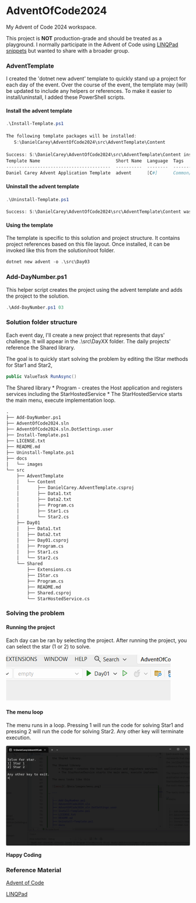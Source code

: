 ﻿# AdventOfCode2024

My Advent of Code 2024 workspace.

This project is **NOT** production-grade and should be treated as a playground. I normally participate
in the Advent of Code using [LINQPad snippets]( https://www.linqpad.net/ ) but wanted to share 
with a broader group.


### AdventTemplate

I created the 'dotnet new advent' template to quickly stand up a project for each day
of the event. Over the course of the event, the template may (will) be
updated to include any helpers or references. To make it easier to install/uninstall, I added these PowerShell
scripts.

#### Install the advent template
```powershell
.\Install-Template.ps1

The following template packages will be installed:
   S:\DanielCarey\AdventOfCode2024\src\AdventTemplate\Content

Success: S:\DanielCarey\AdventOfCode2024\src\AdventTemplate\Content installed the following templates:
Template Name                             Short Name  Language  Tags
----------------------------------------  ----------  --------  --------------
Daniel Carey Advent Application Template  advent      [C#]      Common/Console
```

#### Uninstall the advent template
```powershell
.\Uninstall-Template.ps1

Success: S:\DanielCarey\AdventOfCode2024\src\AdventTemplate\Content was uninstalled.
```

#### Using the template

The template is specific to this solution and project structure. It contains project
references based on this file layout. Once installed, it can be invoked like this from
the solution/root folder.

```powershell
dotnet new advent -o .\src\Day03
```

### Add-DayNumber.ps1

This helper script creates the project using the advent template and 
adds the project to the solution. 

```powershell
.\Add-DayNumber.ps1 03
```

### Solution folder structure

Each event day, I'll create a new project that represents that days'
challenge. It will appear in the .\src\DayXX folder. The daily projects' reference
the Shared library. 

The goal is to quickly start solving the problem by editing
the IStar methods for Star1 and Star2,
```csharp
public ValueTask RunAsync()
```

The Shared library 
    * Program - creates the Host application and registers services including the StarHostedService
    * The StarHostedService starts the main menu, execute implementation loop.

```
.
├── Add-DayNumber.ps1
├── AdventOfCode2024.sln
├── AdventOfCode2024.sln.DotSettings.user
├── Install-Template.ps1
├── LICENSE.txt
├── README.md
├── Uninstall-Template.ps1
├── docs
│   └── images
└── src
    ├── AdventTemplate
    │   └── Content
    │       ├── DanielCarey.AdventTemplate.csproj
    │       ├── Data1.txt
    │       ├── Data2.txt
    │       ├── Program.cs
    │       ├── Star1.cs
    │       └── Star2.cs
    ├── Day01
    │   ├── Data1.txt
    │   ├── Data2.txt
    │   ├── Day01.csproj
    │   ├── Program.cs
    │   ├── Star1.cs
    │   └── Star2.cs
    └── Shared
        ├── Extensions.cs
        ├── IStar.cs
        ├── Program.cs
        ├── README.md
        ├── Shared.csproj
        └── StarHostedService.cs
```

### Solving the problem

#### Running the project

Each day can be ran by selecting the project. After running the 
project, you can select the star (1 or 2) to solve.

![Visual Studio Run]( ./docs/images/vs_run.png )

#### The menu loop

The menu runs in a loop. Pressing 1 will run the code for solving Star1
and pressing 2 will run the code for solving Star2. Any other key
will terminate execution.

![menu]( ./docs/images/menu.png )

**Happy Coding**

### Reference Material

[Advent of Code]( https://adventofcode.com/ )

[LINQPad]( https://www.linqpad.net/ )

